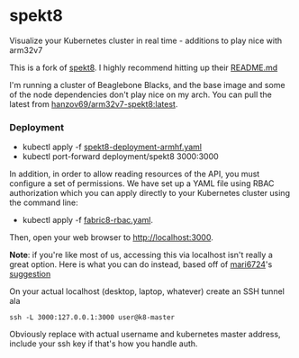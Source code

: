 # spekt8
Visualize your Kubernetes cluster in real time - additions to play nice with arm32v7

This is a fork of [spekt8](https://github.com/spekt8/spekt8 "spekt8").
I highly recommend hitting up their [README.md](https://github.com/spekt8/spekt8/blob/master/README.md)

I'm running a cluster of Beaglebone Blacks, and the base image and some of the node dependencies don't play nice on my arch. 
You can pull the latest from [hanzov69/arm32v7-spekt8:latest](https://cloud.docker.com/repository/docker/hanzov69/arm32v7-spekt8/general "Docker Hub").

### Deployment
- kubectl apply -f [spekt8-deployment-armhf.yaml](https://github.com/hanzov69/spekt8/blob/master/spekt8-deployment-armhf.yaml)
- kubectl port-forward deployment/spekt8 3000:3000

In addition, in order to allow reading resources of the API, you must configure a set of permissions. We have set up a YAML file using RBAC authorization which you can apply directly to your Kubernetes cluster using the command line:
* kubectl apply -f [fabric8-rbac.yaml](https://raw.githubusercontent.com/hanzov69/spekt8/master/fabric8-rbac.yaml).

Then, open your web browser to [http://localhost:3000](http://localhost:3000).

**Note**: if you're like most of us, accessing this via localhost isn't really a great option. Here is what you can do instead, based off of [mari6724](https://github.com/mari6274)'s [suggestion](https://github.com/spekt8/spekt8/issues/10#issuecomment-502477723)

On your actual localhost (desktop, laptop, whatever) create an SSH tunnel ala

`ssh -L 3000:127.0.0.1:3000 user@k8-master` 

Obviously replace with actual username and kubernetes master address, include your ssh key if that's how you handle auth.
